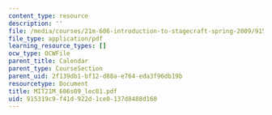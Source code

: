 ```yaml
---
content_type: resource
description: ''
file: /media/courses/21m-606-introduction-to-stagecraft-spring-2009/915319c9f41d922d1ce0137d8488d160_MIT21M_606s09_lec01.pdf
file_type: application/pdf
learning_resource_types: []
ocw_type: OCWFile
parent_title: Calendar
parent_type: CourseSection
parent_uid: 2f139db1-bf12-d88a-e764-eda3f96db19b
resourcetype: Document
title: MIT21M_606s09_lec01.pdf
uid: 915319c9-f41d-922d-1ce0-137d8488d160
---
```

